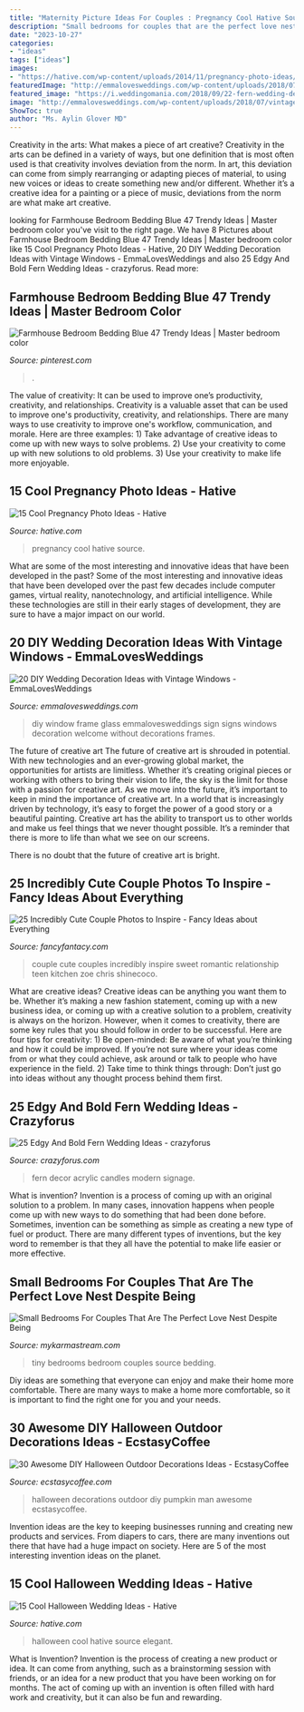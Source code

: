 ```yaml
---
title: "Maternity Picture Ideas For Couples : Pregnancy Cool Hative Source"
description: "Small bedrooms for couples that are the perfect love nest despite being"
date: "2023-10-27"
categories:
- "ideas"
tags: ["ideas"]
images:
- "https://hative.com/wp-content/uploads/2014/11/pregnancy-photo-ideas/5-cool-pregnancy-photo-ideas.jpg"
featuredImage: "http://emmalovesweddings.com/wp-content/uploads/2018/07/vintage-window-frame-wedding-sign-ideas.jpg"
featured_image: "https://i.weddingomania.com/2018/09/22-fern-wedding-decor-with-an-acrylic-sign-candles-and-lots-of-candles-is-chic-and-modern.jpg"
image: "http://emmalovesweddings.com/wp-content/uploads/2018/07/vintage-window-frame-wedding-sign-ideas.jpg"
ShowToc: true
author: "Ms. Aylin Glover MD"
---
```



Creativity in the arts: What makes a piece of art creative?
Creativity in the arts can be defined in a variety of ways, but one definition that is most often used is that creativity involves deviation from the norm. In art, this deviation can come from simply rearranging or adapting pieces of material, to using new voices or ideas to create something new and/or different. Whether it’s a creative idea for a painting or a piece of music, deviations from the norm are what make art creative.

	

		
looking for Farmhouse Bedroom Bedding Blue 47 Trendy Ideas | Master bedroom color you've visit to the right page. We have 8 Pictures about Farmhouse Bedroom Bedding Blue 47 Trendy Ideas | Master bedroom color like 15 Cool Pregnancy Photo Ideas - Hative, 20 DIY Wedding Decoration Ideas with Vintage Windows - EmmaLovesWeddings and also 25 Edgy And Bold Fern Wedding Ideas - crazyforus. Read more:
		
    
## Farmhouse Bedroom Bedding Blue 47 Trendy Ideas | Master Bedroom Color

<img loading=lazy src="https://i.pinimg.com/736x/88/04/c3/8804c36bd3428c75c87f2bb3013b6273.jpg" onerror="this.onerror=null;this.src='https://tse1.mm.bing.net/th?id=OIP.hexKoCXRCTy_wTRcY_zwSwAAAA&amp;pid=15.1';" alt="Farmhouse Bedroom Bedding Blue 47 Trendy Ideas | Master bedroom color">

_Source: pinterest.com_

>. 

	

The value of creativity: It can be used to improve one’s productivity, creativity, and relationships.
Creativity is a valuable asset that can be used to improve one's productivity, creativity, and relationships. There are many ways to use creativity to improve one's workflow, communication, and morale. Here are three examples: 1) Take advantage of creative ideas to come up with new ways to solve problems. 2) Use your creativity to come up with new solutions to old problems. 3) Use your creativity to make life more enjoyable.

    
## 15 Cool Pregnancy Photo Ideas - Hative

<img loading=lazy src="https://hative.com/wp-content/uploads/2014/11/pregnancy-photo-ideas/5-cool-pregnancy-photo-ideas.jpg" onerror="this.onerror=null;this.src='https://tse1.mm.bing.net/th?id=OIP.afOQ9INkTX-N4ExvpyYeAwHaLH&amp;pid=15.1';" alt="15 Cool Pregnancy Photo Ideas - Hative">

_Source: hative.com_

>pregnancy cool hative source. 

	

What are some of the most interesting and innovative ideas that have been developed in the past?
Some of the most interesting and innovative ideas that have been developed over the past few decades include computer games, virtual reality, nanotechnology, and artificial intelligence. While these technologies are still in their early stages of development, they are sure to have a major impact on our world.

    
## 20 DIY Wedding Decoration Ideas With Vintage Windows - EmmaLovesWeddings

<img loading=lazy src="http://emmalovesweddings.com/wp-content/uploads/2018/07/vintage-window-frame-wedding-sign-ideas.jpg" onerror="this.onerror=null;this.src='https://tse2.mm.bing.net/th?id=OIP.4tNtb_OU5vrJraEVsAA5KAHaLH&amp;pid=15.1';" alt="20 DIY Wedding Decoration Ideas with Vintage Windows - EmmaLovesWeddings">

_Source: emmalovesweddings.com_

>diy window frame glass emmalovesweddings sign signs windows decoration welcome without decorations frames. 

	

The future of creative art
The future of creative art is shrouded in potential. With new technologies and an ever-growing global market, the opportunities for artists are limitless. Whether it’s creating original pieces or working with others to bring their vision to life, the sky is the limit for those with a passion for creative art.
As we move into the future, it’s important to keep in mind the importance of creative art. In a world that is increasingly driven by technology, it’s easy to forget the power of a good story or a beautiful painting. Creative art has the ability to transport us to other worlds and make us feel things that we never thought possible. It’s a reminder that there is more to life than what we see on our screens.

There is no doubt that the future of creative art is bright.

    
## 25 Incredibly Cute Couple Photos To Inspire - Fancy Ideas About Everything

<img loading=lazy src="https://fancyfantacy.com/wp-content/uploads/2020/05/Incredibly-Cute-Couple-Photos-to-Inspire-15.jpg" onerror="this.onerror=null;this.src='https://tse2.mm.bing.net/th?id=OIP.7LmN67R1VlAPi79Ttmx_hAAAAA&amp;pid=15.1';" alt="25 Incredibly Cute Couple Photos to Inspire - Fancy Ideas about Everything">

_Source: fancyfantacy.com_

>couple cute couples incredibly inspire sweet romantic relationship teen kitchen zoe chris shinecoco. 

	

What are creative ideas?
Creative ideas can be anything you want them to be. Whether it’s making a new fashion statement, coming up with a new business idea, or coming up with a creative solution to a problem, creativity is always on the horizon. However, when it comes to creativity, there are some key rules that you should follow in order to be successful. Here are four tips for creativity: 1) Be open-minded: Be aware of what you’re thinking and how it could be improved. If you’re not sure where your ideas come from or what they could achieve, ask around or talk to people who have experience in the field. 2) Take time to think things through: Don’t just go into ideas without any thought process behind them first.

    
## 25 Edgy And Bold Fern Wedding Ideas - Crazyforus

<img loading=lazy src="https://i.weddingomania.com/2018/09/22-fern-wedding-decor-with-an-acrylic-sign-candles-and-lots-of-candles-is-chic-and-modern.jpg" onerror="this.onerror=null;this.src='https://tse3.mm.bing.net/th?id=OIP.WL8V_m3ywLBPf4xWB5SlwgHaLH&amp;pid=15.1';" alt="25 Edgy And Bold Fern Wedding Ideas - crazyforus">

_Source: crazyforus.com_

>fern decor acrylic candles modern signage. 

	

What is invention?
Invention is a process of coming up with an original solution to a problem. In many cases, innovation happens when people come up with new ways to do something that had been done before. Sometimes, invention can be something as simple as creating a new type of fuel or product. There are many different types of inventions, but the key word to remember is that they all have the potential to make life easier or more effective.

    
## Small Bedrooms For Couples That Are The Perfect Love Nest Despite Being

<img loading=lazy src="https://mykarmastream.com/wp-content/uploads/2017/11/small-bedroom-10-.jpg" onerror="this.onerror=null;this.src='https://tse4.mm.bing.net/th?id=OIP.3Lu6r6n9CKOMsv_5t1UGEQHaFh&amp;pid=15.1';" alt="Small Bedrooms For Couples That Are The Perfect Love Nest Despite Being">

_Source: mykarmastream.com_

>tiny bedrooms bedroom couples source bedding. 

	

Diy ideas are something that everyone can enjoy and make their home more comfortable. There are many ways to make a home more comfortable, so it is important to find the right one for you and your needs.

    
## 30 Awesome DIY Halloween Outdoor Decorations Ideas - EcstasyCoffee

<img loading=lazy src="https://i0.wp.com/www.ecstasycoffee.com/wp-content/uploads/2016/10/Menacing-Pumpkin-Man.jpg" onerror="this.onerror=null;this.src='https://tse4.mm.bing.net/th?id=OIP.duYFu-zqaKqumkxgHJ5BfAHaM0&amp;pid=15.1';" alt="30 Awesome DIY Halloween Outdoor Decorations Ideas - EcstasyCoffee">

_Source: ecstasycoffee.com_

>halloween decorations outdoor diy pumpkin man awesome ecstasycoffee. 

	

Invention ideas are the key to keeping businesses running and creating new products and services. From diapers to cars, there are many inventions out there that have had a huge impact on society. Here are 5 of the most interesting invention ideas on the planet.

    
## 15 Cool Halloween Wedding Ideas - Hative

<img loading=lazy src="https://hative.com/wp-content/uploads/2014/10/halloween-wedding-ideas/12-cool-halloween-wedding-ideas.jpg" onerror="this.onerror=null;this.src='https://tse3.mm.bing.net/th?id=OIP.KBw4qMCaUal5i-NOi599cQHaJ3&amp;pid=15.1';" alt="15 Cool Halloween Wedding Ideas - Hative">

_Source: hative.com_

>halloween cool hative source elegant. 

	

What is Invention?
Invention is the process of creating a new product or idea. It can come from anything, such as a brainstorming session with friends, or an idea for a new product that you have been working on for months. The act of coming up with an invention is often filled with hard work and creativity, but it can also be fun and rewarding.

